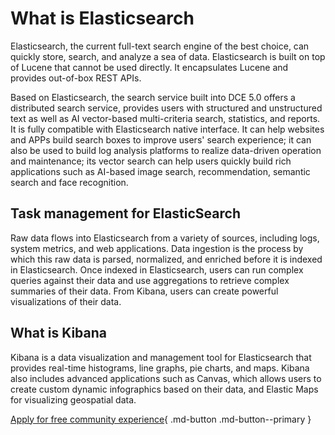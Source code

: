 # What is Elasticsearch

Elasticsearch, the current full-text search engine of the best choice, can quickly store, search, and analyze a sea of data. Elasticsearch is built on top of Lucene that cannot be used directly. It encapsulates Lucene and provides out-of-box REST APIs.

Based on Elasticsearch, the search service built into DCE 5.0 offers a distributed search service,  provides users with structured and unstructured text as well as AI vector-based multi-criteria search, statistics, and reports. It is fully compatible with Elasticsearch native interface. It can help websites and APPs build search boxes to improve users' search experience; it can also be used to build log analysis platforms to realize data-driven operation and maintenance; its vector search can help users quickly build rich applications such as AI-based image search, recommendation, semantic search and face recognition.



## Task management for ElasticSearch

Raw data flows into Elasticsearch from a variety of sources, including logs, system metrics, and web applications. Data ingestion is the process by which this raw data is parsed, normalized, and enriched before it is indexed in Elasticsearch. Once indexed in Elasticsearch, users can run complex queries against their data and use aggregations to retrieve complex summaries of their data. From Kibana, users can create powerful visualizations of their data.

## What is Kibana

Kibana is a data visualization and management tool for Elasticsearch that provides real-time histograms, line graphs, pie charts, and maps. Kibana also includes advanced applications such as Canvas, which allows users to create custom dynamic infographics based on their data, and Elastic Maps for visualizing geospatial data.

[Apply for free community experience](../../../dce/license0.md){ .md-button .md-button--primary }
